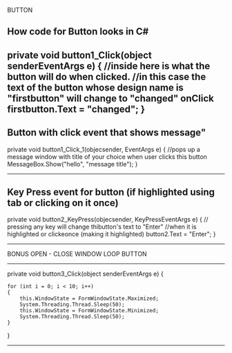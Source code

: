 BUTTON


**How code for Button looks in C#**
-------------------------------------------------
private void button1_Click(object senderEventArgs e)
{
    //inside here is what the button will do when clicked.
    //in this case the text of the button whose design name is "firstbutton" will change to "changed" onClick
	firstbutton.Text = "changed";
}
-------------------------------------------------

**Button with click event that shows message"**
-------------------------------------------------
private void button1_Click_1(objecsender, EventArgs e)
{
    //pops up a message window with title of your choice when user clicks this button
	MessageBox.Show("hello", "message title");
}

-------------------------------------------------

**Key Press event for button (if highlighted using tab or clicking on it once)**
-------------------------------------------------

private void button2_KeyPress(objecsender, KeyPressEventArgs e)
{
	// pressing any key will change thibutton's text to "Enter"
	//when it is highlighted or clickeonce (making it highlighted)
	button2.Text = "Enter";
}

-------------------------------------------------

BONUS OPEN - CLOSE WINDOW LOOP BUTTON 

-------------------------------------------------

private void button3_Click(object senderEventArgs e)
{

	for (int i = 0; i < 10; i++)
	{
		this.WindowState = FormWindowState.Maximized;
		System.Threading.Thread.Sleep(50);
		this.WindowState = FormWindowState.Minimized;
		System.Threading.Thread.Sleep(50);
	}
}

-------------------------------------------------